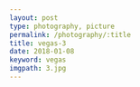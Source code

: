 ```yaml
---
layout: post
type: photography, picture
permalink: /photography/:title
title: vegas-3
date: 2018-01-08
keyword: vegas
imgpath: 3.jpg
---
```



